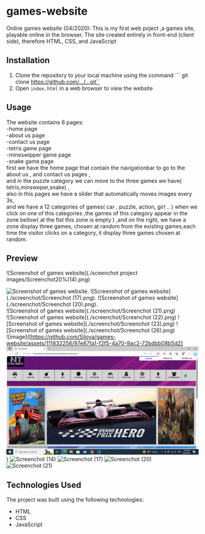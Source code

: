 # games-website
Online games website (04/2020):    This is my first web poject ,a games site, playable online in the browser. The site created entirely in front-end (client side), therefore HTML, CSS, and JavaScript
## Installation
1. Clone the repository to your local machine using the command ``` git clone https://github.com/.../...git``
2. Open ```index.html``` in a web browser to view the website

## Usage 
The website contains 6 pages:  
-home page   
-about us page   
-contact us page  
-tetris game page   
-mineswipper game page  
-snake game page    
first we have the home page that contain the navigationbar to go to the about us , and contact us pages ,   
and in the puzzle category we can move to the three games we have( tetris,minsweper,snake) ,  
also in this pages we have a slider that automatically moves images every 3s,  
and we have a 12 categories of games( car , puzzle, action, girl .. ) when we click on one of this categories ,the games of this category appear in the zone bellow( at the fist this zone is empty ) ,and on the right, we have a zone display three games, chosen at random from the existing games,each time the visitor clicks on a category, it display three games chosen at random.  

## Preview
![Screenshot of games website](./sceenchot project images/Screenchot20%(14).png)

![Screenshot of games website](./sceenchot20%project20%images/Screenchot20%(14).png).
![Screenshot of games website](./screenchot/Screenchot (17).png). 
![Screenshot of games website](./screenchot/Screenchot (20).png).  
![Screenshot of games website](./screenchot/Screenchot (21).png)  
![Screenshot of games website](./screenchot/Screenchot (22).png) 
![Screenshot of games website](./screenchot/Screenchot (23).png) 
![Screenshot of games website](./screenchot/Screenchot (26).png)  
![image]([https://github.com/Siloya/games-website/assets/111832256/97e87fa1-f2f5-4a70-9ac2-72bdbb08b5d2]
![image](https://github.com/Siloya/games-website/blob/main/sceenchot%20project%20images/Screenshot%20(14).png))
![Screenchot (14)](https://github.com/Siloya/games-website/assets/111832256/97e87fa1-f2f5-4a70-9ac2-72bdbb08b5d2)
![Screenchot (17)](https://github.com/Siloya/games-website/assets/111832256/97e87fa1-f2f5-4a70-9ac2-72bdbb08b5d2)
![Screenchot (20)](https://github.com/Siloya/games-website/assets/111832256/97e87fa1-f2f5-4a70-9ac2-72bdbb08b5d2)
![Screenchot (21)](https://github.com/Siloya/games-website/assets/111832256/97e87fa1-f2f5-4a70-9ac2-72bdbb08b5d2)

## Technologies Used
The project was built using the following technologies:
- HTML
- CSS
- JavaScript
